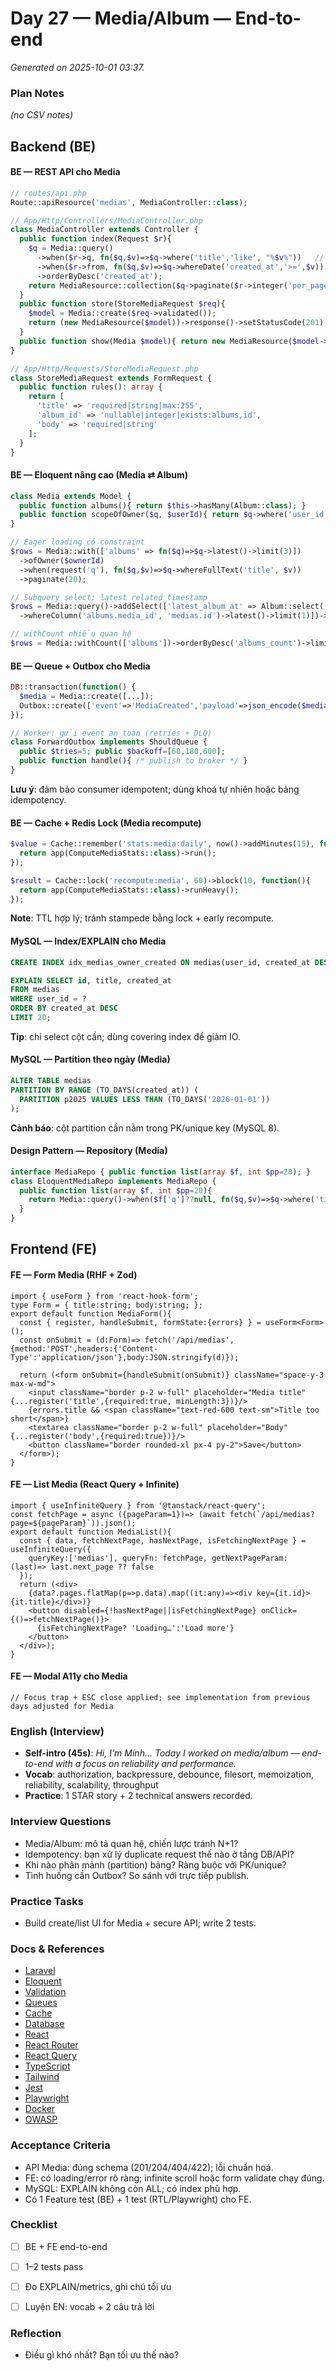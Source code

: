 # Day 27 — Media/Album — End-to-end

_Generated on 2025-10-01 03:37._

### Plan Notes
_(no CSV notes)_

## Backend (BE)

#### BE — REST API cho Media
```php
// routes/api.php
Route::apiResource('medias', MediaController::class);

// App/Http/Controllers/MediaController.php
class MediaController extends Controller {
  public function index(Request $r){
    $q = Media::query()
      ->when($r->q, fn($q,$v)=>$q->where('title','like', "%$v%"))   // search
      ->when($r->from, fn($q,$v)=>$q->whereDate('created_at','>=',$v)) // filter
      ->orderByDesc('created_at');
    return MediaResource::collection($q->paginate($r->integer('per_page',20)));
  }
  public function store(StoreMediaRequest $req){
    $model = Media::create($req->validated());
    return (new MediaResource($model))->response()->setStatusCode(201);
  }
  public function show(Media $model){ return new MediaResource($model->load('albums')); }
}

// App/Http/Requests/StoreMediaRequest.php
class StoreMediaRequest extends FormRequest {
  public function rules(): array {
    return [
      'title' => 'required|string|max:255',
      'album_id' => 'nullable|integer|exists:albums,id',
      'body' => 'required|string'
    ];
  }
}
```

#### BE — Eloquent nâng cao (Media ⇄ Album)
```php
class Media extends Model {
  public function albums(){ return $this->hasMany(Album::class); }
  public function scopeOfOwner($q, $userId){ return $q->where('user_id',$userId); }
}

// Eager loading có constraint
$rows = Media::with(['albums' => fn($q)=>$q->latest()->limit(3)])
  ->ofOwner($ownerId)
  ->when(request('q'), fn($q,$v)=>$q->whereFullText('title', $v))
  ->paginate(20);

// Subquery select: latest related timestamp
$rows = Media::query()->addSelect(['latest_album_at' => Album::select('created_at')
  ->whereColumn('albums.media_id', 'medias.id')->latest()->limit(1)])->get();

// withCount nhiều quan hệ
$rows = Media::withCount(['albums'])->orderByDesc('albums_count')->limit(50)->get();
```

#### BE — Queue + Outbox cho Media
```php
DB::transaction(function() {
  $media = Media::create([...]);
  Outbox::create(['event'=>'MediaCreated','payload'=>json_encode($media)]);
});

// Worker: gửi event an toàn (retries + DLQ)
class ForwardOutbox implements ShouldQueue {
  public $tries=5; public $backoff=[60,180,600];
  public function handle(){ /* publish to broker */ }
}
```
**Lưu ý**: đảm bảo consumer idempotent; dùng khoá tự nhiên hoặc bảng idempotency.


#### BE — Cache + Redis Lock (Media recompute)
```php
$value = Cache::remember('stats:media:daily', now()->addMinutes(15), function(){
  return app(ComputeMediaStats::class)->run();
});

$result = Cache::lock('recompute:media', 60)->block(10, function(){
  return app(ComputeMediaStats::class)->runHeavy();
});
```
**Note**: TTL hợp lý; tránh stampede bằng lock + early recompute.


#### MySQL — Index/EXPLAIN cho Media
```sql
CREATE INDEX idx_medias_owner_created ON medias(user_id, created_at DESC);

EXPLAIN SELECT id, title, created_at
FROM medias
WHERE user_id = ?
ORDER BY created_at DESC
LIMIT 20;
```
**Tip**: chỉ select cột cần; dùng covering index để giảm IO.


#### MySQL — Partition theo ngày (Media)
```sql
ALTER TABLE medias
PARTITION BY RANGE (TO_DAYS(created_at)) (
  PARTITION p2025 VALUES LESS THAN (TO_DAYS('2026-01-01'))
);
```
**Cảnh báo**: cột partition cần nằm trong PK/unique key (MySQL 8).


#### Design Pattern — Repository (Media)
```php
interface MediaRepo { public function list(array $f, int $pp=20); }
class EloquentMediaRepo implements MediaRepo {
  public function list(array $f, int $pp=20){
    return Media::query()->when($f['q']??null, fn($q,$v)=>$q->where('title','like',"%$v%"))->paginate($pp);
  }
}
```

## Frontend (FE)

#### FE — Form Media (RHF + Zod)
```tsx
import { useForm } from 'react-hook-form';
type Form = { title:string; body:string; };
export default function MediaForm(){
  const { register, handleSubmit, formState:{errors} } = useForm<Form>();
  const onSubmit = (d:Form)=> fetch('/api/medias',{method:'POST',headers:{'Content-Type':'application/json'},body:JSON.stringify(d)});

  return (<form onSubmit={handleSubmit(onSubmit)} className="space-y-3 max-w-md">
    <input className="border p-2 w-full" placeholder="Media title" {...register('title',{required:true, minLength:3})}/>
    {errors.title && <span className="text-red-600 text-sm">Title too short</span>}
    <textarea className="border p-2 w-full" placeholder="Body" {...register('body',{required:true})}/>
    <button className="border rounded-xl px-4 py-2">Save</button>
  </form>);
}
```

#### FE — List Media (React Query + Infinite)
```tsx
import { useInfiniteQuery } from '@tanstack/react-query';
const fetchPage = async ({pageParam=1})=> (await fetch(`/api/medias?page=${pageParam}`)).json();
export default function MediaList(){
  const { data, fetchNextPage, hasNextPage, isFetchingNextPage } = useInfiniteQuery({
    queryKey:['medias'], queryFn: fetchPage, getNextPageParam: (last)=> last.next_page ?? false
  });
  return (<div>
    {data?.pages.flatMap(p=>p.data).map((it:any)=><div key={it.id}>{it.title}</div>)}
    <button disabled={!hasNextPage||isFetchingNextPage} onClick={()=>fetchNextPage()}>
      {isFetchingNextPage? 'Loading…':'Load more'}
    </button>
  </div>);
}
```

#### FE — Modal A11y cho Media
```tsx
// Focus trap + ESC close applied; see implementation from previous days adjusted for Media
```

### English (Interview)
- **Self-intro (45s)**: *Hi, I'm Minh... Today I worked on media/album — end-to-end with a focus on reliability and performance.*
- **Vocab**: authorization, backpressure, debounce, filesort, memoization, reliability, scalability, throughput
- **Practice**: 1 STAR story + 2 technical answers recorded.


### Interview Questions
- Media/Album: mô tả quan hệ, chiến lược tránh N+1?
- Idempotency: bạn xử lý duplicate request thế nào ở tầng DB/API?
- Khi nào phân mảnh (partition) bảng? Ràng buộc với PK/unique?
- Tình huống cần Outbox? So sánh với trực tiếp publish.


### Practice Tasks
- Build create/list UI for Media + secure API; write 2 tests.

### Docs & References
- [Laravel](https://laravel.com/docs)
- [Eloquent](https://laravel.com/docs/eloquent)
- [Validation](https://laravel.com/docs/validation)
- [Queues](https://laravel.com/docs/queues)
- [Cache](https://laravel.com/docs/cache)
- [Database](https://dev.mysql.com/doc/)
- [React](https://react.dev/learn)
- [React Router](https://reactrouter.com/en/main)
- [React Query](https://tanstack.com/query/latest)
- [TypeScript](https://www.typescriptlang.org/docs/)
- [Tailwind](https://tailwindcss.com/docs)
- [Jest](https://jestjs.io/docs/getting-started)
- [Playwright](https://playwright.dev/docs/intro)
- [Docker](https://docs.docker.com/)
- [OWASP](https://owasp.org/www-project-top-ten/)

### Acceptance Criteria
- API Media: đúng schema (201/204/404/422); lỗi chuẩn hoá.
- FE: có loading/error rõ ràng; infinite scroll hoặc form validate chạy đúng.
- MySQL: EXPLAIN không còn ALL; có index phù hợp.
- Có 1 Feature test (BE) + 1 test (RTL/Playwright) cho FE.


### Checklist
- [ ] BE + FE end-to-end
- [ ] 1–2 tests pass
- [ ] Đo EXPLAIN/metrics, ghi chú tối ưu
- [ ] Luyện EN: vocab + 2 câu trả lời


### Reflection
- Điều gì khó nhất? Bạn tối ưu thế nào?